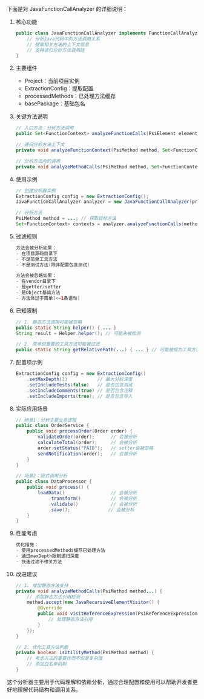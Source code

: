 下面是对 JavaFunctionCallAnalyzer 的详细说明：

1. 核心功能
   ```java
   public class JavaFunctionCallAnalyzer implements FunctionCallAnalyzer {
       // 分析Java代码中的方法调用关系
       // 提取相关方法的上下文信息
       // 支持递归分析方法调用链
   }
   ```

2. 主要组件
    - Project：当前项目实例
    - ExtractionConfig：提取配置
    - processedMethods：已处理方法缓存
    - basePackage：基础包名

3. 关键方法说明
   ```java
   // 入口方法：分析方法调用
   public Set<FunctionContext> analyzeFunctionCalls(PsiElement element)
   
   // 递归分析方法上下文
   private void analyzeFunctionContext(PsiMethod method, Set<FunctionContext> contexts, int depth)
   
   // 分析方法内的调用
   private void analyzeMethodCalls(PsiMethod method, Set<FunctionContext> contexts, int depth)
   ```

4. 使用示例
   ```java
   // 创建分析器实例
   ExtractionConfig config = new ExtractionConfig();
   JavaFunctionCallAnalyzer analyzer = new JavaFunctionCallAnalyzer(project, config);
   
   // 分析方法
   PsiMethod method = ...; // 获取目标方法
   Set<FunctionContext> contexts = analyzer.analyzeFunctionCalls(method);
   ```

5. 过滤规则
   ```java
   方法会被分析如果：
   - 在项目源码目录下
   - 不是简单工具方法
   - 不是测试方法(除非配置包含测试)
   
   方法会被忽略如果：
   - 在vendor目录下
   - 是getter/setter
   - 是Object基础方法
   - 方法体过于简单(<=1条语句)
   ```

6. 已知限制
   ```java
   // 1. 静态方法调用可能被忽略
   public static String helper() { ... }
   String result = Helper.helper(); // 可能未被检测
   
   // 2. 简单但重要的工具方法可能被过滤
   public static String getRelativePath(...) { ... } // 可能被视为工具方法
   ```

7. 配置项示例
   ```java
   ExtractionConfig config = new ExtractionConfig()
       .setMaxDepth(3)           // 最大分析深度
       .setIncludeTests(false)   // 是否包含测试
       .setIncludeComments(true) // 是否包含注释
       .setIncludeImports(true); // 是否包含导入
   ```

8. 实际应用场景
   ```java
   // 场景1：分析主要业务逻辑
   public class OrderService {
       public void processOrder(Order order) {
           validateOrder(order);      // 会被分析
           calculateTotal(order);     // 会被分析
           order.setStatus("PAID");   // setter会被忽略
           sendNotification(order);   // 会被分析
       }
   }
   
   // 场景2：链式调用分析
   public class DataProcessor {
       public void process() {
           loadData()                 // 会被分析
               .transform()           // 会被分析
               .validate()            // 会被分析
               .save();              // 会被分析
       }
   }
   ```

9. 性能考虑
   ```java
   优化措施：
   - 使用processedMethods缓存已处理方法
   - 通过maxDepth限制递归深度
   - 快速过滤不相关方法
   ```

10. 改进建议
    ```java
    // 1. 增加静态方法支持
    private void analyzeMethodCalls(PsiMethod method...) {
        // 添加静态方法引用检测
        method.accept(new JavaRecursiveElementVisitor() {
            @Override
            public void visitReferenceExpression(PsiReferenceExpression expression) {
                // 处理静态方法引用
            }
        });
    }
    
    // 2. 优化工具方法判断
    private boolean isUtilityMethod(PsiMethod method) {
        // 考虑方法的重要性而不仅是复杂度
        // 添加白名单机制
    }
    ```

这个分析器主要用于代码理解和依赖分析，通过合理配置和使用可以帮助开发者更好地理解代码结构和调用关系。